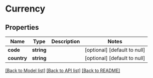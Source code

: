 # Currency

## Properties
Name | Type | Description | Notes
------------ | ------------- | ------------- | -------------
**code** | **string** |  | [optional] [default to null]
**country** | **string** |  | [optional] [default to null]

[[Back to Model list]](../README.md#documentation-for-models) [[Back to API list]](../README.md#documentation-for-api-endpoints) [[Back to README]](../README.md)


